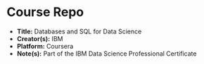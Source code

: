 # Course Repo
- **Title:** Databases and SQL for Data Science
- **Creator(s):** IBM
- **Platform:** Coursera
- **Note(s):** Part of the IBM Data Science Professional Certificate
